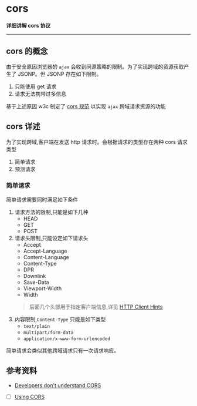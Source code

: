 # cors

**详细讲解 cors 协议**

----


## cors 的概念
由于安全原因浏览器的 `ajax` 会收到同源策略的限制。为了实现跨域的资源获取产生了 JSONP。但 JSONP 存在如下限制。
1. 只能使用 get 请求
2. 请求无法携带过多信息

基于上述原因 w3c 制定了 [cors 规范](https://www.w3.org/TR/cors/) 以实现 `ajax` 跨域请求资源的功能

## cors 详述

为了实现跨域,客户端在发送 http 请求时。会根据请求的类型存在两种 cors 请求类型

1. 简单请求
2. 预测请求

### 简单请求
简单请求需要同时满足如下条件
1. 请求方法的限制,只能是如下几种
	* HEAD
	* GET
	* POST
2. 请求头限制,只能设定如下请求头
	* Accept
	* Accept-Language
	* Content-Language
	* Content-Type
	* DPR
	* Downlink
	* Save-Data
	* Viewport-Width
	* Width
    > 后面几个头部用于指定客户端信息,详见 [HTTP Client Hints](https://httpwg.org/http-extensions/client-hints.html#dpr)
3. 内容限制,`Content-Type` 只能是如下类型
	* `text/plain`
	* `multipart/form-data`
	* `application/x-www-form-urlencoded`

简单请求会类似其他跨域请求只有一次请求响应。


## 参考资料
* [Developers don't understand CORS](https://fosterelli.co/developers-dont-understand-cors)
* [ ] [Using CORS](https://www.html5rocks.com/en/tutorials/cors/)

